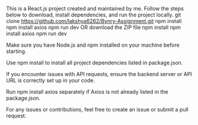 This is a React.js project created and maintained by me. Follow the steps below to download, install dependencies, and run the project locally.
git clone https://github.com/lakshya6262/Bynry-Assignment.git
npm install
npm install axios
npm run dev
OR 
download the ZIP file 
npm install
npm install axios
npm run dev

Make sure you have Node.js and npm installed on your machine before starting.

Use npm install to install all project dependencies listed in package.json.

If you encounter issues with API requests, ensure the backend server or API URL is correctly set up in your code.

Run npm install axios separately if Axios is not already listed in the package.json.

For any issues or contributions, feel free to create an issue or submit a pull request.
